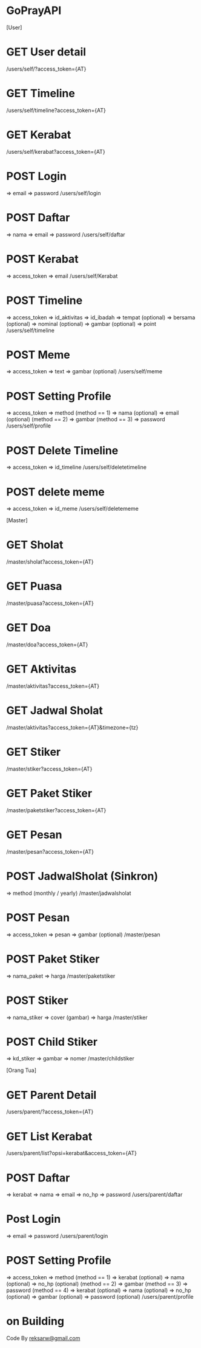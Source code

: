 # GoPrayAPI

[User]
# GET User detail
/users/self/?access_token={AT}

# GET Timeline
/users/self/timeline?access_token={AT}

# GET Kerabat
/users/self/kerabat?access_token={AT}

# POST Login
=> email
=> password
/users/self/login

# POST Daftar
=> nama
=> email
=> password
/users/self/daftar

# POST Kerabat
=> access_token
=> email
/users/self/Kerabat

# POST Timeline
=> access_token
=> id_aktivitas
=> id_ibadah
=> tempat (optional)
=> bersama (optional)
=> nominal (optional)
=> gambar (optional)
=> point
/users/self/timeline

# POST Meme
=> access_token
=> text
=> gambar (optional)
/users/self/meme

# POST Setting Profile
=> access_token
=> method
(method == 1)
=> nama (optional)
=> email (optional)
(method == 2)
=> gambar
(method == 3)
=> password
/users/self/profile

# POST Delete Timeline
=> access_token
=> id_timeline
/users/self/deletetimeline

# POST delete meme
=> access_token
=> id_meme
/users/self/deletememe

[Master]
# GET Sholat
/master/sholat?access_token={AT}

# GET Puasa
/master/puasa?access_token={AT}

# GET Doa
/master/doa?access_token={AT}

# GET Aktivitas
/master/aktivitas?access_token={AT}

# GET Jadwal Sholat
/master/aktivitas?access_token={AT}&timezone={tz}

# GET Stiker
/master/stiker?access_token={AT}

# GET Paket Stiker
/master/paketstiker?access_token={AT}

# GET Pesan
/master/pesan?access_token={AT}

# POST JadwalSholat (Sinkron)
=> method (monthly / yearly)
/master/jadwalsholat

# POST Pesan
=> access_token
=> pesan 
=> gambar (optional)
/master/pesan

# POST Paket Stiker
=> nama_paket
=> harga
/master/paketstiker

# POST Stiker
=> nama_stiker
=> cover (gambar)
=> harga
/master/stiker

# POST Child Stiker
=> kd_stiker
=> gambar
=> nomer
/master/childstiker

[Orang Tua]
# GET Parent Detail 
/users/parent/?access_token={AT}

# GET List Kerabat
/users/parent/list?opsi=kerabat&access_token={AT}

# POST Daftar
=> kerabat
=> nama
=> email
=> no_hp
=> password
/users/parent/daftar

# Post Login
=> email
=> password
/users/parent/login

# POST Setting Profile
=> access_token
=> method
(method == 1)
=> kerabat (optional)
=> nama (optional)
=> no_hp (optional)
(method == 2)
=> gambar 
(method == 3)
=> password
(method == 4)
=> kerabat (optional)
=> nama (optional)
=> no_hp (optional)
=> gambar (optional)
=> password (optional)
/users/parent/profile

# on Building

Code By reksarw@gmail.com
